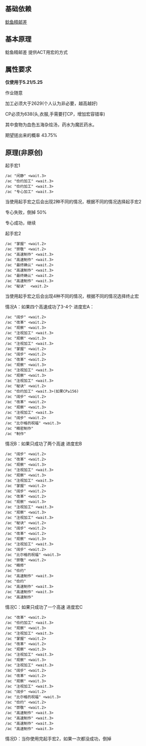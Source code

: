 ## 基础依赖

[鲶鱼精邮差](https://nga.178.com/read.php?tid=19724323)

## 基本原理

鲶鱼精邮差 提供ACT用宏的方式

## 属性要求

**仅使用于5.21/5.25**

作业随意

加工必须大于2629(个人认为非必要，越高越好)

CP必须为638(头,衣服,手需要打CP，增加宏容错率)

其中食物为血色五海杂烩汤，药水为魔匠药水。

期望搓出来的概率 43.75%

## 原理(**非原创**)

起手宏1
```
/ac "闲静" <wait.3>
/ac "俭约加工" <wait.3>
/ac "俭约加工" <wait.3>
/ac "专心加工" <wait.3> 
```
当使用起手宏之后会出现2种不同的情况，根据不同的情况选择起手宏2

专心失败，倒掉 50%

专心成功，继续

起手宏2
```
/ac "掌握" <wait.2>
/ac "崇敬" <wait.2>
/ac "高速制作" <wait.3>
/ac "高速制作" <wait.3>
/ac "最终确认" <wait.2>
/ac "高速制作" <wait.3>
/ac "最终确认" <wait.2>
/ac "高速制作" <wait.3>
/ac "秘诀"  <wait.2>
```

当使用起手宏之后会出现4种不同的情况，根据不同的情况选择终止宏

情况A：如果四个高速成功了3-4个
进度宏A：
```
/ac "阔步" <wait.2>
/ac "改革" <wait.2>
/ac "观察" <wait.3>
/ac "注视加工" <wait.3>
/ac "观察" <wait.3>
/ac "注视加工" <wait.3>
/ac "掌握" <wait.2>
/ac "阔步" <wait.2>
/ac "改革" <wait.2>
/ac "观察" <wait.3>
/ac "注视加工" <wait.3>
/ac "观察" <wait.3>
/ac "注视加工" <wait.3>
/ac "秘诀" <wait.2>
/ac "俭约加工" <wait.3>(如果CP≥156)
/ac "阔步" <wait.2> 
/ac "改革" <wait.2>
/ac "观察" <wait.3>
/ac "注视加工" <wait.3>
/ac "阔步" <wait.2>
/ac "比尔格的祝福" <wait.3>
/ac "精密制作" 
/ac "制作"
```

情况B：如果只成功了两个高速
进度宏B
```
/ac "阔步" <wait.2>
/ac "改革" <wait.2>
/ac "观察" <wait.3>
/ac "注视加工" <wait.3>
/ac "观察" <wait.3>
/ac "注视加工" <wait.3>
/ac "掌握" <wait.2>
/ac "阔步" <wait.2>
/ac "改革" <wait.2>
/ac "观察" <wait.3>
/ac "注视加工" <wait.3>
/ac "观察" <wait.3>
/ac "注视加工" <wait.3>
/ac "秘诀" <wait.2>
/ac "阔步" <wait.2> 
/ac "改革" <wait.2>
/ac "观察" <wait.3>
/ac "注视加工" <wait.3>
/ac "阔步" <wait.2>
/ac "比尔格的祝福" <wait.3>
/ac "崇敬" <wait.2>
/ac "精修" 
/ac "俭约" 
/ac "高速制作" <wait.3>
/ac "俭约" 
/ac "高速制作" <wait.3>
/ac "高速制作" <wait.3>
/ac "高速制作" 
```

情况C：如果只成功了一个高速
进度宏C
```
/ac "改革" <wait.2>
/ac "俭约加工" <wait.3>
/ac "观察" <wait.3>
/ac "注视加工" <wait.3>
/ac "掌握" <wait.2>
/ac "改革" <wait.2>
/ac "观察" <wait.3>
/ac "注视加工" <wait.3>
/ac "观察" <wait.3>
/ac "注视加工" <wait.3>
/ac "阔步" <wait.2>
/ac "改革" <wait.2>
/ac "观察" <wait.3>
/ac "注视加工" <wait.3>
/ac "阔步" <wait.2>
/ac "比尔格的祝福" <wait.3>
/ac "俭约" <wait.2>
/ac "崇敬" <wait.2>
/ac "高速制作" <wait.3>
/ac "高速制作" <wait.3>
/ac "高速制作" <wait.3>
/ac "高速制作" <wait.3>
```

情况D：当你使用完起手宏2，如果一次都没成功，倒掉

